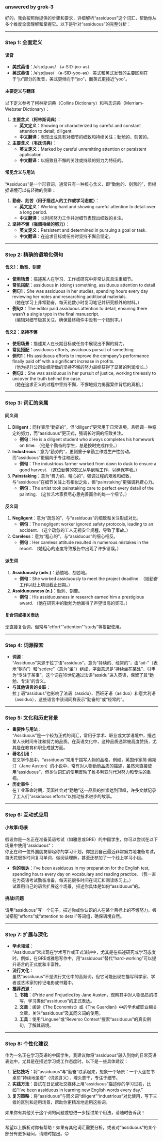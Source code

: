 ### answered by grok-3
好的，我会按照你提供的步骤和要求，详细解析“assiduous”这个词汇，帮助你从多个维度全面理解和掌握它。以下是针对“assiduous”的完整分析：

---

### **Step 1: 全面定义**

#### **读音**
- **美式英语**：/əˈsɪdʒuəs/ （ə-SID-joo-əs）
- **英式英语**：/əˈsɪdjuəs/ （ə-SID-yoo-əs）
美式和英式发音的主要区别在于“ju”部分的发音，美式更倾向于“joo”，而英式更接近“yoo”。

#### **主要定义与翻译**
以下定义参考了柯林斯词典（Collins Dictionary）和韦氏词典（Merriam-Webster Dictionary）：
1. **主要含义（柯林斯词典）**：
   - **英文定义**：Showing or characterized by careful and constant attention to detail; diligent.
   - **中文翻译**：表现出或具有对细节的细致和持续关注；勤勉的，刻苦的。
2. **主要含义（韦氏词典）**：
   - **英文定义**：Marked by careful unremitting attention or persistent application.
   - **中文翻译**：以细致且不懈的关注或持续的努力为特征的。

#### **常见含义与用法**
“Assiduous”是一个形容词，通常只有一种核心含义，即“勤勉的、刻苦的”，但根据语境可以有轻微的侧重：
1. **勤奋、刻苦（用于描述人的工作或学习态度）**：
   - **英文定义**：Working hard and showing careful attention to detail over a long period.
   - **中文翻译**：长时间努力工作并对细节表现出细致的关注。
2. **坚持不懈（强调持续的努力）**：
   - **英文定义**：Persistent and determined in pursuing a goal or task.
   - **中文翻译**：在追求目标或任务时坚持不懈且坚定。

---

### **Step 2: 精确的语境化例句**

#### **含义1：勤奋、刻苦**
- **使用场景**：描述某人在学习、工作或研究中非常认真且注重细节。
- **常见搭配**：assiduous in (doing) something, assiduous attention to detail
- **例句1**：She was assiduous in her studies, spending hours every day reviewing her notes and researching additional materials.  
  （她在学习上非常勤奋，每天花数小时复习笔记并研究额外的材料。）
- **例句2**：The editor paid assiduous attention to detail, ensuring there wasn’t a single typo in the final manuscript.  
  （编辑对细节极其关注，确保最终稿件中没有一个错别字。）

#### **含义2：坚持不懈**
- **使用场景**：描述某人在长期目标或任务中展现出不懈的努力。
- **常见搭配**：assiduous efforts, assiduous pursuit of something
- **例句1**：His assiduous efforts to improve the company’s performance finally paid off with a significant increase in profits.  
  （他为提升公司业绩所做的坚持不懈的努力最终获得了显著的利润增长。）
- **例句2**：She was assiduous in her pursuit of justice, working tirelessly to uncover the truth behind the case.  
  （她在追求正义的过程中坚持不懈，不懈地努力揭露案件背后的真相。）

---

### **Step 3: 词汇的亲属**

#### **同义词**
1. **Diligent**：同样表示“勤奋的”，但“diligent”更常用于日常语境，且强调一种稳定的努力，而“assiduous”更正式，强调长时间的细致关注。
   - **例句**：He is a diligent student who always completes his homework on time. （他是个勤奋的学生，总是按时完成作业。）
2. **Industrious**：意为“勤劳的”，更侧重于辛勤工作或生产性劳动，而“assiduous”更偏向于专注和细致。
   - **例句**：The industrious farmer worked from dawn to dusk to ensure a good harvest. （这位勤劳的农民从早到晚工作，以确保丰收。）
3. **Painstaking**：意为“费力的、精心的”，强调过程的艰难和细致，与“assiduous”在细节关注上有相似之处，但“painstaking”更强调耗费心力。
   - **例句**：The artist took painstaking care to perfect every detail of the painting. （这位艺术家费尽心思完善画作的每一个细节。）

#### **反义词**
1. **Negligent**：意为“疏忽的”，与“assiduous”的细致和关注形成对比。
   - **例句**：The negligent worker ignored safety protocols, leading to an accident. （这个疏忽的工人无视安全规程，导致了事故。）
2. **Careless**：意为“粗心的”，与“assiduous”的细心相反。
   - **例句**：Her careless attitude resulted in numerous mistakes in the report. （她粗心的态度导致报告中出现了许多错误。）

#### **派生词**
1. **Assiduously (adv.)**：勤勉地、刻苦地。
   - **例句**：She worked assiduously to meet the project deadline. （她勤奋工作以赶上项目截止日期。）
2. **Assiduousness (n.)**：勤勉、刻苦。
   - **例句**：His assiduousness in research earned him a prestigious award. （他在研究中的勤勉为他赢得了声望很高的奖项。）

#### **复合词或相关表达**
无直接复合词，但常与“effort”“attention”“study”等搭配使用。

---

### **Step 4: 词源探索**

- **词源**：  
  “Assiduous”来源于拉丁语“assiduus”，意为“持续的、经常的”，由“ad-”（表示“朝向”）和“sedere”（意为“坐”）组成，字面意思是“持续坐在某处”，引申为“专注于某事”。这个词在16世纪通过法语“assidu”进入英语，保留了其“勤勉、专注”的含义。
- **与其他语言的关联**：  
  拉丁语“assiduus”也影响了法语（assidu）、西班牙语（asiduo）和意大利语（assiduo），这些语言中该词同样表示“勤奋的”或“经常的”。

---

### **Step 5: 文化和历史背景**

- **重要性与用法**：  
  “Assiduous”是一个较为正式的词汇，常用于学术、职业或文学语境中，描述某人长时间专注和努力的品质。在英语文化中，这种品质通常被高度赞扬，尤其是在教育和职业成就方面。
- **著名引用**：  
  在文学作品中，“assiduous”常用于描写人物的品格。例如，英国作家简·奥斯汀（Jane Austen）的小说中，常有对人物勤勉品质的描述，虽然未直接使用“assiduous”，但类似词汇的使用反映了维多利亚时代对努力和专注的重视。
- **历史事件**：  
  在工业革命时期，英国社会对“勤勉”这一品质的推崇达到顶峰，许多文献记录了工人们“assiduous efforts”以推动技术进步的故事。

---

### **Step 6: 互动式应用**

#### **小故事/场景**  
假设你是一名正在准备英语考试（如雅思或GRE）的中国学生，你可以尝试在以下场景中使用“assiduous”：  
你正在和一位外国朋友聊起你的学习计划，你提到自己最近非常努力地准备考试，每天花很多时间复习单词、做阅读理解，甚至还参加了一个线上学习小组。  
- **你的表达**：I’ve been assiduous in my preparation for the English test, spending hours every day on vocabulary and reading practice. （我一直在为英语考试勤奋准备，每天花很多时间在词汇和阅读练习上。）  
试着用自己的语言扩展这个场景，描述你具体是如何“assiduous”的。

#### **挑战/问题**  
请用“assiduous”写一个句子，描述你或你认识的人在某个目标上的不懈努力。尝试搭配“efforts”或“attention to detail”等词组，确保语境自然。

---

### **Step 7: 扩展与深化**

- **学术领域**：  
  “Assiduous”常出现在学术写作或正式演讲中，尤其是在描述研究或学习态度时。例如，在GRE或雅思写作中，用“assiduous”替代“hard-working”可以提升语言的正式度和丰富性。
- **流行文化**：  
  虽然“assiduous”不是流行文化中的高频词，但它可能出现在描写科学家、学者或艺术家的传记电影或书籍中。
- **推荐资源**：  
  1. **书籍**：《Pride and Prejudice》by Jane Austen，观察其中对人物品质的描写，学习类似“assiduous”的正式表达。  
  2. **文章**：阅读《The Economist》或《The Guardian》中的学术或职业相关文章，关注“assiduous”及其同义词的使用。  
  3. **工具**：使用“Linguee”或“Reverso Context”搜索“assiduous”的真实例句，了解其语境。

---

### **Step 8: 个性化建议**

作为一名正在学习英语的中国学生，我建议你将“assiduous”融入到你的日常英语表达中，尤其是在描述学习或工作态度时。以下是一些具体建议：  
1. **记忆技巧**：将“assiduous”与“勤奋”联系起来，想象一个场景：一个人坐在书桌前“持续地坐着”（词源含义），埋头苦干，专注于细节。  
2. **实践方法**：尝试在日记或社交媒体上用“assiduous”描述你的学习过程，比如“I’ve been assiduous in learning new English words every day.”  
3. **复习策略**：将“assiduous”与同义词“diligent”“industrious”对比使用，写下三者的区别和适用场景，帮助你更精准地运用这些词。  

如果你有其他关于这个词的问题或想进一步探讨某个用法，请随时告诉我！

---

希望以上解析对你有帮助！如果有其他词汇需要分析，或者对“assiduous”的某个部分有更多疑问，请随时提出。😊